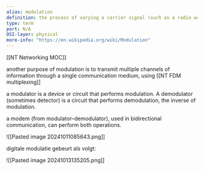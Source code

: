 ```yaml
---
alias: modulation
definition: the process of varying a carrier signal (such as a radio wave) to encode information
type: term 
port: N/A
OSI-layer: physical
more-info: "https://en.wikipedia.org/wiki/Modulation"
---
```

[[NT Networking MOC]]

another purpose of modulation is to transmit multiple channels of information through a single communication medium, using [[NT FDM multiplexing]]

a modulator is a device or circuit that performs modulation. A demodulator (sometimes detector) is a circuit that performs demodulation, the inverse of modulation. 

a modem (from modulator–demodulator), used in bidirectional communication, can perform both operations.

![[Pasted image 20241011085643.png]]

digitale modulatie gebeurt als volgt:

![[Pasted image 20241013135205.png]]

